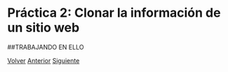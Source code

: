 # Práctica 2: Clonar la información de un sitio web

##TRABAJANDO EN ELLO


[Volver](https://github.com/JoseAdriGP/SWAP-Practicas/blob/master/README.md) [Anterior](Practicas/P2/README.md) [Siguiente](Practicas/P3/README.md)
